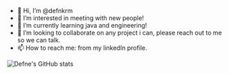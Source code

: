 - 👋 Hi, I’m @defnkrm
- 👀 I’m interested in meeting with new people!
- 🌱 I’m currently learning java and engineering!
- 💞️ I’m looking to collaborate on any project i can, please
  reach out to me so we can talk.
- 📫 How to reach me: from my linkedIn profile. 

![Defne's GitHub stats](https://github-readme-stats.vercel.app/api?username=defnedmr&theme=dracula&show_icons=true)

<!---
defnkrm/defnkrm is a ✨ special ✨ repository because its `README.md` (this file) appears on your GitHub profile.
You can click the Preview link to take a look at your changes.
--->
